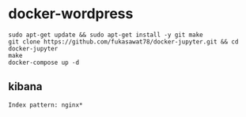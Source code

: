 # docker-wordpress

```
sudo apt-get update && sudo apt-get install -y git make
git clone https://github.com/fukasawat78/docker-jupyter.git && cd docker-jupyter
make
docker-compose up -d
```

## kibana
```
Index pattern: nginx*
```